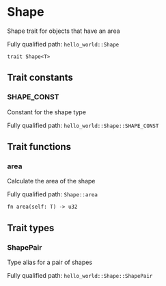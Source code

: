 # Shape

Shape trait for objects that have an area


Fully qualified path: `hello_world::Shape`

```cairo
trait Shape<T>
```

## Trait constants

### SHAPE_CONST

Constant for the shape type


Fully qualified path: `hello_world::Shape::SHAPE_CONST`


## Trait functions

### area

Calculate the area of the shape


Fully qualified path: `Shape::area`

```cairo
fn area(self: T) -> u32
```


## Trait types

### ShapePair

Type alias for a pair of shapes


Fully qualified path: `hello_world::Shape::ShapePair`


